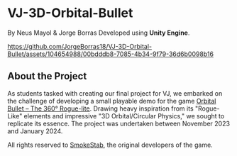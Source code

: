 # VJ-3D-Orbital-Bullet
By Neus Mayol & Jorge Borras
Developed using <b>Unity Engine</b>.



https://github.com/JorgeBorras18/VJ-3D-Orbital-Bullet/assets/104654988/00bdddb8-7085-4b34-9f79-36d6b0098b16


## About the Project
As students tasked with creating our final project for VJ, we embarked on the challenge of developing a small playable demo for the game [Orbital Bullet – The 360° Rogue-lite](https://store.steampowered.com/app/1167680/Orbital_Bullet__The_360_Roguelite/). Drawing heavy inspiration from its "Rogue-Like" elements and impressive "3D Orbital/Circular Physics," we sought to replicate its essence. The project was undertaken between November 2023 and January 2024.

All rights reserved to [SmokeStab](https://www.smokestab.com/), the original developers of the game.
